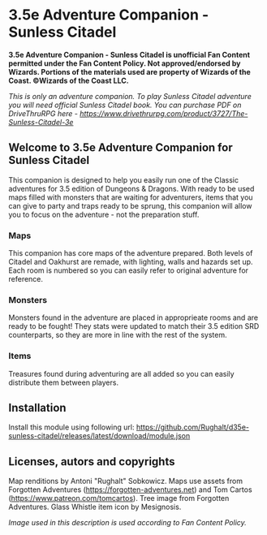 # 3.5e Adventure Companion - Sunless Citadel
**3.5e Adventure Companion - Sunless Citadel is unofficial Fan Content permitted under the Fan Content Policy. Not approved/endorsed by Wizards. Portions of the materials used are property of Wizards of the Coast. ©Wizards of the Coast LLC.**

_This is only an adventure companion. To play Sunless Citadel adventure you will need official Sunless Citadel book. You can purchase PDF on DriveThruRPG here - https://www.drivethrurpg.com/product/3727/The-Sunless-Citadel-3e_

## Welcome to 3.5e Adventure Companion for Sunless Citadel
This companion is designed to help you easily run one of the Classic adventures for 3.5 edition of Dungeons & Dragons. With ready to be used maps filled with monsters that are waiting for adventurers, items that you can give to party and traps ready to be sprung, this companion will allow you to focus on the adventure - not the preparation stuff.

### Maps
This companion has core maps of the adventure prepared. Both levels of Citadel and Oakhurst are remade, with lighting, walls and hazards set up. Each room is numbered so you can easily refer to original adventure for reference.

### Monsters
Monsters found in the adventure are placed in approprieate rooms and are ready to be fought! They stats were updated to match their 3.5 edition SRD counterparts, so they are more in line with the rest of the system.

### Items
Treasures found during adventuring are all added so you can easily distribute them between players.

## Installation
Install this module using following url: https://github.com/Rughalt/d35e-sunless-citadel/releases/latest/download/module.json

## Licenses, autors and copyrights
Map renditions by Antoni "Rughalt" Sobkowicz. Maps use assets from Forgotten Adventures (https://forgotten-adventures.net) and Tom Cartos (https://www.patreon.com/tomcartos). Tree image from Forgotten Adventures. Glass Whistle item icon by Mesignosis.

_Image used in this description is used according to Fan Content Policy._

